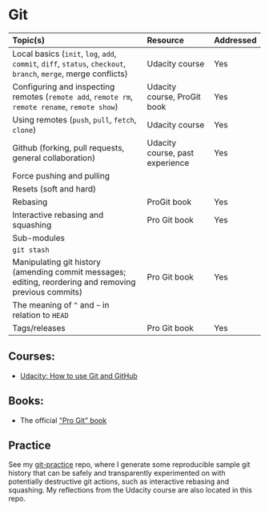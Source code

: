 # Git

| Topic(s) | Resource | Addressed |
| :------- | :------- | --------- |
| Local basics (`init`, `log`, `add`, `commit`, `diff`, `status`, `checkout`, `branch`, `merge`, merge conflicts) | Udacity course | Yes |
| Configuring and inspecting remotes (`remote add`, `remote rm`, `remote rename`, `remote show`) | Udacity course, ProGit book | Yes |
| Using remotes (`push`, `pull`, `fetch`, `clone`) | Udacity course | Yes |
| Github (forking, pull requests, general collaboration) | Udacity course, past experience | Yes |
| Force pushing and pulling |  |  |
| Resets (soft and hard) |  |  |
| Rebasing | ProGit book | Yes |
| Interactive rebasing and squashing | Pro Git book | Yes |
| Sub-modules |  |  |
| `git stash` |  |  |
| Manipulating git history (amending commit messages; editing, reordering and removing previous commits) | Pro Git book | Yes |
| The meaning of `^` and `~` in relation to `HEAD` |  |  |
| Tags/releases | Pro Git book | Yes |

## Courses:
* [Udacity: How to use Git and GitHub](https://eu.udacity.com/course/how-to-use-git-and-github--ud775)

## Books:
* The official ["Pro Git" book](https://git-scm.com/book/en/v2/)

## Practice
See my [git-practice](https://github.com/cortadocodes/git-practice/tree/master/) repo, where I generate some 
reproducible sample git history that can be safely and transparently experimented on with potentially destructive 
git actions, such as interactive rebasing and squashing. My reflections from the Udacity course are also located in 
this repo.
